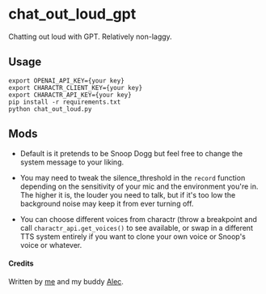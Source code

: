 # chat_out_loud_gpt
Chatting out loud with GPT. Relatively non-laggy.

## Usage
```
export OPENAI_API_KEY={your key}
export CHARACTR_CLIENT_KEY={your key}
export CHARACTR_API_KEY={your key}
pip install -r requirements.txt
python chat_out_loud.py
```

## Mods
- Default is it pretends to be Snoop Dogg but feel free to change the system message to your liking.

- You may need to tweak the silence_threshold in the `record` function depending on the sensitivity of your mic and the environment you're in. The higher it is, the louder you need to talk, but if it's too low the background noise may keep it from ever turning off.

- You can choose different voices from charactr (throw a breakpoint and call `charactr_api.get_voices()` to see available, or swap in a different TTS system entirely if you want to clone your own voice or Snoop's voice or whatever.








#### Credits
Written by [me](twitter.com/zswitten) and my buddy [Alec](https://github.com/thatperson42).
